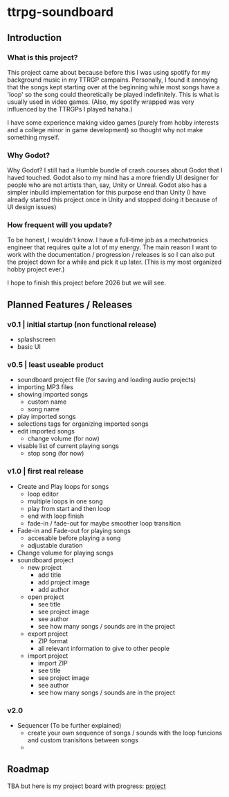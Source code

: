 # ttrpg-soundboard 
## Introduction
### What is this project?
This project came about because before this I was using spotify for my background music in my TTRGP campains. Personally, I found it annoying that the songs kept starting over at the beginning while most songs have a 'loop' so the song could theoretically be played indefinitely. This is what is usually used in video games. 
(Also, my spotify wrapped was very influenced by the TTRGPs I played hahaha.)

I have some experience making video games (purely from hobby interests and a college minor in game development) so thought why not make something myself.

### Why Godot?
Why Godot? I still had a Humble bundle of crash courses about Godot that I haved touched. Godot also to my mind has a more friendly UI designer for people who are not artists than, say, Unity or Unreal. Godot also has a simpler inbuild implementation for this purpose end than Unity (I have already started this project once in Unity and stopped doing it because of UI design issues) 

### How frequent will you update?
To be honest, I wouldn't know. I have a full-time job as a mechatronics engineer that requires quite a lot of my energy. The main reason I want to work with the documentation / progression / releases is so I can also put the project down for a while and pick it up later. (This is my most organized hobby project ever.)

I hope to finish this project before 2026 but we will see. 

## Planned Features / Releases
### v0.1 | initial startup (non functional release)
  - splashscreen
  - basic UI
### v0.5 | least useable product 
  - soundboard project file (for saving and loading audio projects)
  - importing MP3 files
  - showing imported songs
    - custom name
    - song name
  - play imported songs
  - selections tags for organizing imported songs
  - edit imported songs
    - change volume (for now)
  - visable list of current playing songs
    - stop song (for now)
### v1.0 | first real release
  - Create and Play loops for songs
    - loop editor
    - multiple loops in one song
    - play from start and then loop
    - end with loop finish
    - fade-in / fade-out for maybe smoother loop transition
  - Fade-in and Fade-out for playing songs
    - accesable before playing a song
    - adjustable duration
  - Change volume for playing songs
  - soundboard project
    - new project
      - add title
      - add project image
      - add author
    - open project
      - see title
      - see project image
      - see author
      - see how many songs / sounds are in the project
    - export project
      - ZIP format
      - all relevant information to give to other people
    - import project
      - import ZIP
      - see title
      - see project image
      - see author
      - see how many songs / sounds are in the project
### v2.0
  - Sequencer (To be further explained)
    - create your own sequence of songs / sounds with the loop funcions and custom tranisitons between songs
    - 
## Roadmap
TBA but here is my project board with progress:
[project](https://github.com/users/DaanSijnja/projects/4/views/1)

